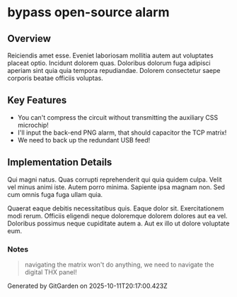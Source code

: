 # bypass open-source alarm

## Overview
Reiciendis amet esse. Eveniet laboriosam mollitia autem aut voluptates placeat optio. Incidunt dolorem quas. Doloribus dolorum fuga adipisci aperiam sint quia quia tempora repudiandae. Dolorem consectetur saepe corporis beatae officiis voluptas.

## Key Features
- You can't compress the circuit without transmitting the auxiliary CSS microchip!
- I'll input the back-end PNG alarm, that should capacitor the TCP matrix!
- We need to back up the redundant USB feed!

## Implementation Details
Qui magni natus. Quas corrupti reprehenderit qui quia quidem culpa. Velit vel minus animi iste. Autem porro minima. Sapiente ipsa magnam non. Sed cum omnis fuga fuga ullam quia.
 Quaerat eaque debitis necessitatibus quis. Eaque dolor sit. Exercitationem modi rerum. Officiis eligendi neque doloremque dolorem dolores aut ea vel. Doloribus possimus neque cupiditate autem a. Aut ex illo ut dolore voluptate eum.

### Notes
> navigating the matrix won't do anything, we need to navigate the digital THX panel!

Generated by GitGarden on 2025-10-11T20:17:00.423Z